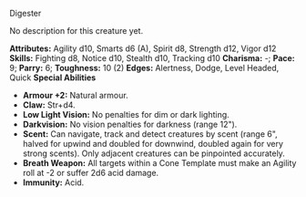 Digester

No description for this creature yet.

**Attributes:** Agility d10, Smarts d6 (A), Spirit d8, Strength d12,
Vigor d12
**Skills:** Fighting d8, Notice d10, Stealth d10, Tracking d10
**Charisma:** -; **Pace:** 9; **Parry:** 6; **Toughness:** 10 (2)
**Edges:** Alertness, Dodge, Level Headed, Quick
**Special Abilities**
- **Armour +2:** Natural armour.
- **Claw:** Str+d4.
- **Low Light Vision:** No penalties for dim or dark lighting.
- **Darkvision:** No vision penalties for darkness (range 12").
- **Scent:** Can navigate, track and detect creatures by scent (range
6", halved for upwind and doubled for downwind, doubled again for very
strong scents). Only adjacent creatures can be pinpointed accurately.
- **Breath Weapon:** All targets within a Cone Template must make an
Agility roll at -2 or suffer 2d6 acid damage.
- **Immunity:** Acid.

